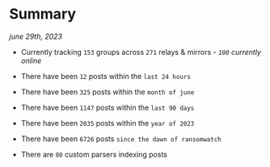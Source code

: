 
# Summary
_june 29th, 2023_

- Currently tracking `153` groups across `271` relays & mirrors - _`100` currently online_

- There have been `12` posts within the `last 24 hours`

- There have been `325` posts within the `month of june`

- There have been `1147` posts within the `last 90 days`

- There have been `2035` posts within the `year of 2023`

- There have been `6726` posts `since the dawn of ransomwatch`

- There are `80` custom parsers indexing posts
